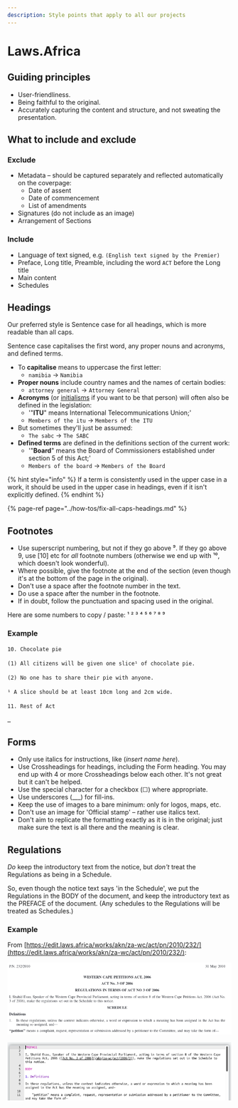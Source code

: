 ```yaml
---
description: Style points that apply to all our projects
---
```


# Laws.Africa

## Guiding principles

* User-friendliness.
* Being faithful to the original.
* Accurately capturing the content and structure, and not sweating the presentation.

## What to include and exclude

### Exclude

* Metadata – should be captured separately and reflected automatically on the coverpage:
  * Date of assent
  * Date of commencement
  * List of amendments
* Signatures \(do not include as an image\)
* Arrangement of Sections

### Include

* Language of text signed, e.g. `(English text signed by the Premier)`
* Preface, Long title, Preamble, including the word `ACT` before the Long title
* Main content
* Schedules

## Headings

Our preferred style is Sentence case for all headings, which is more readable than all caps.

Sentence case capitalises the first word, any proper nouns and acronyms, and defined terms.

* To **capitalise** means to uppercase the first letter:
  * `namibia` → `Namibia`
* **Proper nouns** include country names and the names of certain bodies:
  * `attorney general` → `Attorney General` 
* **Acronyms** \(or [initialisms](http://www.todayifoundout.com/index.php/2012/05/the-difference-between-an-acronym-and-an-initialism/) if you want to be that person\) will often also be defined in the legislation:
  * '"**ITU**" means International Telecommunications Union;'
  * `Members of the itu` → `Members of the ITU`
* But sometimes they'll just be assumed:
  * `The sabc` → `The SABC`
* **Defined terms** are defined in the definitions section of the current work:
  * '"**Board**" means the Board of Commissioners established under section 5 of this Act;'
  * `Members of the board` → `Members of the Board`

{% hint style="info" %}
If a term is consistently used in the upper case in a work, it should be used in the upper case in headings, even if it isn't explicitly defined.
{% endhint %}

{% page-ref page="../how-tos/fix-all-caps-headings.md" %}

## Footnotes

* Use superscript numbering, but not if they go above ⁹. If they go above 9, use \[10\] etc for _all_ footnote numbers \(otherwise we end up with ¹⁰, which doesn't look wonderful\).
* Where possible, give the footnote at the end of the section \(even though it's at the bottom of the page in the original\).
* Don't use a space after the footnote number in the text.
* Do use a space after the number in the footnote.
* If in doubt, follow the punctuation and spacing used in the original.

Here are some numbers to copy / paste: ¹ ² ³ ⁴ ⁵ ⁶ ⁷ ⁸ ⁹

### Example

```text
10. Chocolate pie

(1) All citizens will be given one slice¹ of chocolate pie.

(2) No one has to share their pie with anyone.

¹ A slice should be at least 10cm long and 2cm wide.

11. Rest of Act

…
```

## Forms

* Only use italics for instructions, like \(_insert name here_\).
* Use Crossheadings for headings, including the Form heading. You may end up with 4 or more Crossheadings below each other. It's not great but it can't be helped.
* Use the special character for a checkbox \(☐\) where appropriate.
* Use underscores \(\_\_\_\) for fill-ins.
* Keep the use of images to a bare minimum: only for logos, maps, etc.
* Don't use an image for 'Official stamp' – rather use italics text.
* Don't aim to replicate the formatting exactly as it is in the original; just make sure the text is all there and the meaning is clear.

## Regulations

_Do_ keep the introductory text from the notice, but _don't_ treat the Regulations as being in a Schedule.

So, even though the notice text says 'in the Schedule', we put the Regulations in the BODY of the document, and keep the introductory text as the PREFACE of the document. \(Any schedules to the Regulations will be treated as Schedules.\)

### Example

From [https://edit.laws.africa/works/akn/za-wc/act/pn/2010/232/](https://edit.laws.africa/works/akn/za-wc/act/pn/2010/232/):

![](../.gitbook/assets/image%20%2897%29.png)

![](../.gitbook/assets/image%20%2896%29.png)

